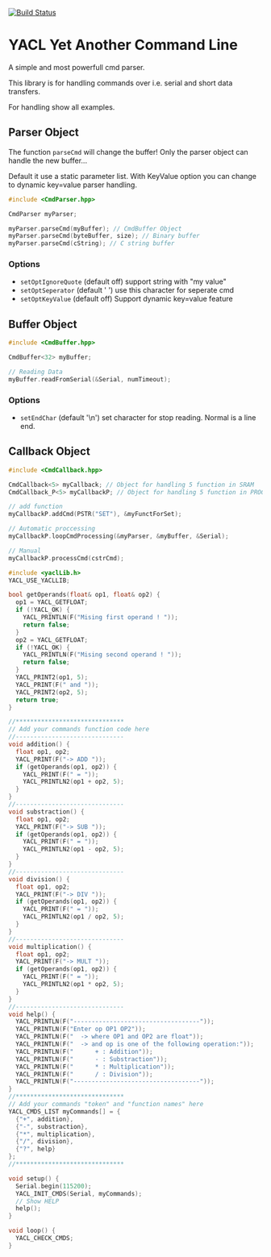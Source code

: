 [![Build Status](https://travis-ci.org/pvizeli/CmdParser.svg?branch=master)](https://travis-ci.org/pvizeli/CmdParser)

# YACL Yet Another Command Line
A simple and most powerfull cmd parser.

This library is for handling commands over i.e. serial and short data transfers.

For handling show all examples.

## Parser Object

The function ```parseCmd``` will change the buffer! Only the parser object can
handle the new buffer...

Default it use a static parameter list. With KeyValue option you can change
to dynamic key=value parser handling.

```c++
#include <CmdParser.hpp>

CmdParser myParser;

myParser.parseCmd(myBuffer); // CmdBuffer Object
myParser.parseCmd(byteBuffer, size); // Binary buffer
myParser.parseCmd(cString); // C string buffer

```

### Options
- ```setOptIgnoreQuote``` (default off) support string with "my value"
- ```setOptSeperator``` (default ' ') use this character for seperate cmd
- ```setOptKeyValue``` (default off) Support dynamic key=value feature


## Buffer Object

```c++
#include <CmdBuffer.hpp>

CmdBuffer<32> myBuffer;

// Reading Data
myBuffer.readFromSerial(&Serial, numTimeout);
```

### Options
- ```setEndChar``` (default '\n') set character for stop reading. Normal is a line end.

## Callback Object

```c++
#include <CmdCallback.hpp>

CmdCallback<5> myCallback; // Object for handling 5 function in SRAM
CmdCallback_P<5> myCallbackP; // Object for handling 5 function in PROGMEM

// add function
myCallbackP.addCmd(PSTR("SET"), &myFunctForSet);

// Automatic proccessing
myCallbackP.loopCmdProcessing(&myParser, &myBuffer, &Serial);

// Manual
myCallbackP.processCmd(cstrCmd);
```

```c++
#include <yaclLib.h>
YACL_USE_YACLLIB;

bool getOperands(float& op1, float& op2) {
  op1 = YACL_GETFLOAT;
  if (!YACL_OK) {
    YACL_PRINTLN(F("Mising first operand ! "));
    return false;
  }
  op2 = YACL_GETFLOAT;
  if (!YACL_OK) {
    YACL_PRINTLN(F("Mising second operand ! "));
    return false;
  }
  YACL_PRINT2(op1, 5);
  YACL_PRINT(F(" and "));
  YACL_PRINT2(op2, 5);
  return true;
}

//******************************
// Add your commands function code here
//------------------------------
void addition() {
  float op1, op2;
  YACL_PRINT(F("-> ADD "));
  if (getOperands(op1, op2)) {
    YACL_PRINT(F(" = "));
    YACL_PRINTLN2(op1 + op2, 5);
  }
}
//------------------------------
void substraction() {
  float op1, op2;
  YACL_PRINT(F("-> SUB "));
  if (getOperands(op1, op2)) {
    YACL_PRINT(F(" = "));
    YACL_PRINTLN2(op1 - op2, 5);
  }
}
//------------------------------
void division() {
  float op1, op2;
  YACL_PRINT(F("-> DIV "));
  if (getOperands(op1, op2)) {
    YACL_PRINT(F(" = "));
    YACL_PRINTLN2(op1 / op2, 5);
  }
}
//------------------------------
void multiplication() {
  float op1, op2;
  YACL_PRINT(F("-> MULT "));
  if (getOperands(op1, op2)) {
    YACL_PRINT(F(" = "));
    YACL_PRINTLN2(op1 * op2, 5);
  }
}
//------------------------------
void help() {
  YACL_PRINTLN(F("-----------------------------------"));
  YACL_PRINTLN(F("Enter op OP1 OP2"));
  YACL_PRINTLN(F("  -> where OP1 and OP2 are float"));
  YACL_PRINTLN(F("  -> and op is one of the following operation:"));
  YACL_PRINTLN(F("      + : Addition"));
  YACL_PRINTLN(F("      - : Substraction"));
  YACL_PRINTLN(F("      * : Multiplication"));
  YACL_PRINTLN(F("      / : Division"));
  YACL_PRINTLN(F("-----------------------------------"));
}
//******************************
// Add your commands "token" and "function names" here
YACL_CMDS_LIST myCommands[] = {
  {"+", addition},
  {"-", substraction},
  {"*", multiplication},
  {"/", division},
  {"?", help}
};
//******************************

void setup() {
  Serial.begin(115200);
  YACL_INIT_CMDS(Serial, myCommands);
  // Show HELP
  help();
}

void loop() {
  YACL_CHECK_CMDS;
}
```
